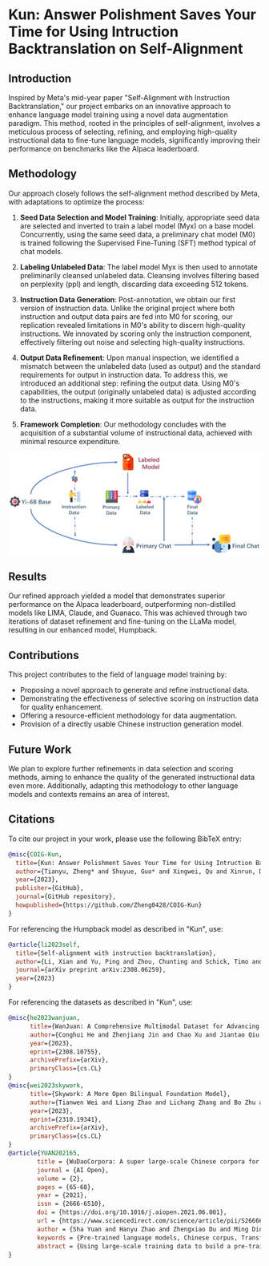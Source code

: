 # Kun: Answer Polishment Saves Your Time for Using Intruction Backtranslation on Self-Alignment

## Introduction

Inspired by Meta's mid-year paper "Self-Alignment with Instruction Backtranslation," our project embarks on an innovative approach to enhance language model training using a novel data augmentation paradigm. This method, rooted in the principles of self-alignment, involves a meticulous process of selecting, refining, and employing high-quality instructional data to fine-tune language models, significantly improving their performance on benchmarks like the Alpaca leaderboard.

## Methodology

Our approach closely follows the self-alignment method described by Meta, with adaptations to optimize the process:

1. **Seed Data Selection and Model Training**: Initially, appropriate seed data are selected and inverted to train a label model (Myx) on a base model. Concurrently, using the same seed data, a preliminary chat model (M0) is trained following the Supervised Fine-Tuning (SFT) method typical of chat models.

2. **Labeling Unlabeled Data**: The label model Myx is then used to annotate preliminarily cleansed unlabeled data. Cleansing involves filtering based on perplexity (ppl) and length, discarding data exceeding 512 tokens.

3. **Instruction Data Generation**: Post-annotation, we obtain our first version of instruction data. Unlike the original project where both instruction and output data pairs are fed into M0 for scoring, our replication revealed limitations in M0's ability to discern high-quality instructions. We innovated by scoring only the instruction component, effectively filtering out noise and selecting high-quality instructions.

4. **Output Data Refinement**: Upon manual inspection, we identified a mismatch between the unlabeled data (used as output) and the standard requirements for output in instruction data. To address this, we introduced an additional step: refining the output data. Using M0's capabilities, the output (originally unlabeled data) is adjusted according to the instructions, making it more suitable as output for the instruction data.

5. **Framework Completion**: Our methodology concludes with the acquisition of a substantial volume of instructional data, achieved with minimal resource expenditure.


![Project Framework](Kun_white.Jpeg)

## Results

Our refined approach yielded a model that demonstrates superior performance on the Alpaca leaderboard, outperforming non-distilled models like LIMA, Claude, and Guanaco. This was achieved through two iterations of dataset refinement and fine-tuning on the LLaMa model, resulting in our enhanced model, Humpback.

## Contributions

This project contributes to the field of language model training by:

- Proposing a novel approach to generate and refine instructional data.
- Demonstrating the effectiveness of selective scoring on instruction data for quality enhancement.
- Offering a resource-efficient methodology for data augmentation.
- Provision of a directly usable Chinese instruction generation model.

## Future Work

We plan to explore further refinements in data selection and scoring methods, aiming to enhance the quality of the generated instructional data even more. Additionally, adapting this methodology to other language models and contexts remains an area of interest.

## Citations

To cite our project in your work, please use the following BibTeX entry:

```bibtex
@misc{COIG-Kun,
  title={Kun: Answer Polishment Saves Your Time for Using Intruction Backtranslation on Self-Alignment},
  author={Tianyu, Zheng* and Shuyue, Guo* and Xingwei, Qu and Xinrun, Du and Wenhu, Chen and Jie, Fu and Wenhao, Huang and Ge, Zhang},
  year={2023},
  publisher={GitHub},
  journal={GitHub repository},
  howpublished={https://github.com/Zheng0428/COIG-Kun}
}
```

For referencing the Humpback model as described in "Kun", use:

```bibtex
@article{li2023self,
  title={Self-alignment with instruction backtranslation},
  author={Li, Xian and Yu, Ping and Zhou, Chunting and Schick, Timo and Zettlemoyer, Luke and Levy, Omer and Weston, Jason and Lewis, Mike},
  journal={arXiv preprint arXiv:2308.06259},
  year={2023}
}
```

For referencing the datasets as described in "Kun", use:

```bibtex
@misc{he2023wanjuan,
      title={WanJuan: A Comprehensive Multimodal Dataset for Advancing English and Chinese Large Models}, 
      author={Conghui He and Zhenjiang Jin and Chao Xu and Jiantao Qiu and Bin Wang and Wei Li and Hang Yan and Jiaqi Wang and Dahua Lin},
      year={2023},
      eprint={2308.10755},
      archivePrefix={arXiv},
      primaryClass={cs.CL}
}
@misc{wei2023skywork,
      title={Skywork: A More Open Bilingual Foundation Model}, 
      author={Tianwen Wei and Liang Zhao and Lichang Zhang and Bo Zhu and Lijie Wang and Haihua Yang and Biye Li and Cheng Cheng and Weiwei Lü and Rui Hu and Chenxia Li and Liu Yang and Xilin Luo and Xuejie Wu and Lunan Liu and Wenjun Cheng and Peng Cheng and Jianhao Zhang and Xiaoyu Zhang and Lei Lin and Xiaokun Wang and Yutuan Ma and Chuanhai Dong and Yanqi Sun and Yifu Chen and Yongyi Peng and Xiaojuan Liang and Shuicheng Yan and Han Fang and Yahui Zhou},
      year={2023},
      eprint={2310.19341},
      archivePrefix={arXiv},
      primaryClass={cs.CL}
}
@article{YUAN202165,
        title = {WuDaoCorpora: A super large-scale Chinese corpora for pre-training language models},
        journal = {AI Open},
        volume = {2},
        pages = {65-68},
        year = {2021},
        issn = {2666-6510},
        doi = {https://doi.org/10.1016/j.aiopen.2021.06.001},
        url = {https://www.sciencedirect.com/science/article/pii/S2666651021000152},
        author = {Sha Yuan and Hanyu Zhao and Zhengxiao Du and Ming Ding and Xiao Liu and Yukuo Cen and Xu Zou and Zhilin Yang and Jie Tang},
        keywords = {Pre-trained language models, Chinese corpus, Transformer-XL},
        abstract = {Using large-scale training data to build a pre-trained language model (PLM) with a larger volume of parameters can significantly improve downstream tasks. For example, OpenAI trained the GPT3 model with 175 billion parameters on 570 GB English training data, enabling downstream applications building with only a small number of samples. However, there is a lack of Chinese corpus to support large-scale PLMs. This paper introduces a super large-scale Chinese corpora WuDaoCorpora, containing about 3 TB training data and 1.08 trillion Chinese characters. We also release the base version of WuDaoCorpora, containing about 200 GB training data and 72 billion Chinese characters. As a baseline, we train a model transformer-XL with 3 billion parameters on the base version to test the corpora's effect. The results show that the models trained on this corpora can achieve excellent performance in Chinese. The data and model are available at https://data.wudaoai.cn and https://github.com/THUDM/Chinese-Transformer-XL, respectively.}
}
```



